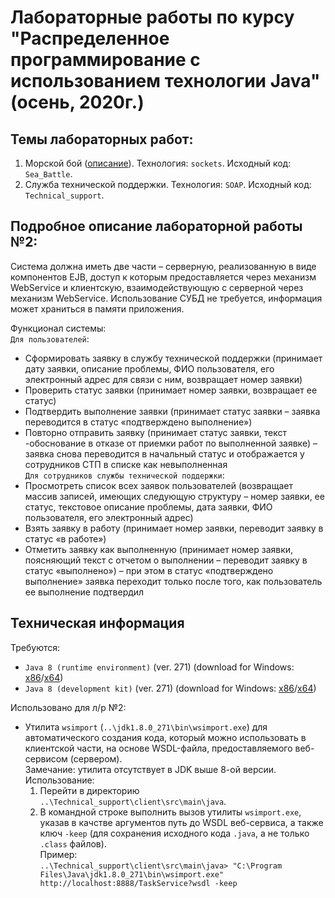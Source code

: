# Лабораторные работы по курсу "Распределенное программирование с использованием технологии Java" (осень, 2020г.)
## Темы лабораторных работ:
1) Морской бой ([описание][SeaBattle]). Технология: `sockets`. Исходный код: `Sea_Battle`.
2) Служба технической поддержки. Технология: `SOAP`. Исходный код: `Technical_support`.

## Подробное описание лабораторной работы №2:

Система должна иметь две части – серверную, реализованную в виде компонентов EJB, доступ к которым предоставляется через механизм WebService и клиентскую, взаимодействующую с серверной через механизм WebService. Использование СУБД не требуется, информация может храниться в памяти приложения.

Функционал системы:  
`Для пользователей`:
* Сформировать заявку в службу технической поддержки (принимает дату заявки, описание проблемы, ФИО пользователя, его электронный адрес для связи с ним, возвращает номер заявки)
* Проверить статус заявки (принимает номер заявки, возвращает ее статус)
* Подтвердить выполнение заявки (принимает статус заявки – заявка переводится в статус «подтверждено выполнение»)
* Повторно отправить заявку (принимает статус заявки, текст -обоснование в отказе от приемки работ по выполненной заявке) – заявка снова переводится в начальный статус и отображается у сотрудников СТП в списке как невыполненная  
`Для сотрудников службы технической поддержки`:
* Просмотреть список всех заявок пользователей (возвращает массив записей, имеющих следующую структуру – номер заявки, ее статус, текстовое описание проблемы, дата заявки, ФИО пользователя, его электронный адрес)
* Взять заявку в работу (принимает номер заявки, переводит заявку в статус «в работе»)
* Отметить заявку как выполненную (принимает номер заявки, поясняющий текст с отчетом о выполнении – переводит заявку в статус «выполнено») – при этом в статус «подтверждено выполнение» заявка переходит только после того, как пользователь ее выполнение подтвердил


## Техническая информация
Требуются:
* `Java 8 (runtime environment)` (ver. 271) (download for Windows: [x86][JRE8 x86]/[x64][JRE8 x64])
* `Java 8 (development kit)` (ver. 271) (download for Windows: [x86][JDK8 x86]/[x64][JDK8 x64])

Использовано для л/р №2:
* Утилита `wsimport` (`..\jdk1.8.0_271\bin\wsimport.exe`) для автоматического создания кода, который можно использовать в клиентской части, на основе WSDL-файла, предоставляемого веб-сервисом (сервером).  
Замечание: утилита отсутствует в JDK выше 8-ой версии.  
Использование:  
  1) Перейти в директорию `..\Technical_support\client\src\main\java`.
  2) В командной строке выполнить вызов утилиты `wsimport.exe`, указав в качстве аргументов путь до WSDL веб-сервиса, а также ключ `-keep` (для сохранения исходного кода `.java`, а не только `.class` файлов).  
  Пример:  
  `..\Technical_support\client\src\main\java> "C:\Program Files\Java\jdk1.8.0_271\bin\wsimport.exe" http://localhost:8888/TaskService?wsdl -keep`


[JRE8 x86]: https://download.oracle.com/otn/java/jdk/8u271-b09/61ae65e088624f5aaa0b1d2d801acb16/jdk-8u271-windows-i586.exe
[JRE8 x64]: https://download.oracle.com/otn/java/jdk/8u271-b09/61ae65e088624f5aaa0b1d2d801acb16/jre-8u271-windows-x64.exe

[JDK8 x86]: https://download.oracle.com/otn/java/jdk/8u271-b09/61ae65e088624f5aaa0b1d2d801acb16/jre-8u271-windows-i586.exe
[JDK8 x64]: https://download.oracle.com/otn/java/jdk/8u271-b09/61ae65e088624f5aaa0b1d2d801acb16/jdk-8u271-windows-x64.exe
[SeaBattle]: https://ru.wikipedia.org/wiki/Морской_бой_(игра)
